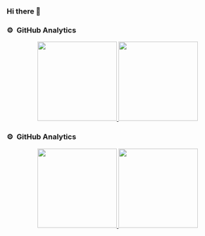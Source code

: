 ### Hi there 👋

### ⚙️ &nbsp;GitHub Analytics

<p align="center">
<a href="https://github.com/mkaouer">
  <img height="180em" src="https://github-readme-stats-eight-theta.vercel.app/api?username=mkaouer&show_icons=true&theme=algolia&include_all_commits=true&count_private=true"/>
  <img height="180em" src="https://github-readme-stats-eight-theta.vercel.app/api/top-langs/?username=mkaouer&layout=compact&langs_count=8&theme=algolia"/>
</a>
</p>


### ⚙️ &nbsp;GitHub Analytics

<p align="center">
<a href="https://github.com/mkaouer">
  <img height="180em" src="https://github-readme-stats-eight-theta.vercel.app/api?username=mkaouer&show_icons=true&theme=algolia&include_all_commits=true&count_private=true"/>
  <img height="180em" src="https://github-readme-stats-eight-theta.vercel.app/api/top-langs/?username=mkaouer&layout=compact&langs_count=8&theme=algolia"/>
</a>
</p>

<!--
**mkaouer/mkaouer** is a ✨ _special_ ✨ repository because its `README.md` (this file) appears on your GitHub profile.

Here are some ideas to get you started:

- 🔭 I’m currently working on ...
- 🌱 I’m currently learning ...
- 👯 I’m looking to collaborate on ...
- 🤔 I’m looking for help with ...
- 💬 Ask me about ...
- 📫 How to reach me: ...
- 😄 Pronouns: ...
- ⚡ Fun fact: ...
-->

